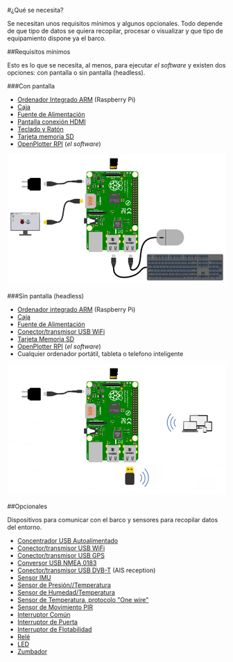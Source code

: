 #¿Qué se necesita?

Se necesitan unos requisitos mínimos y algunos opcionales. Todo depende de que tipo de datos  se quiera recopilar, procesar o visualizar y que tipo de equipamiento dispone ya el barco.

##Requisitos mínimos

Esto es lo que se necesita, al menos, para ejecutar *el software* y existen dos opciones: con pantalla o sin pantalla (headless).

###Con pantalla

* [Ordenador Integrado ARM](arm_computer.md) (Raspberry Pi)
* [Caja](box.md)
* [Fuente de Alimentación](power_supply.md)
* [Pantalla conexión HDMI](monitor.md)
* [Teclado y Ratón](keyboard.md)
* [Tarjeta memoria SD](sd_card.md)
* [OpenPlotter RPI](software.md) (*el software*)

![](../en/start.png)

###Sin pantalla (headless)

* [Ordenador integrado ARM](arm_computer.md) (Raspberry Pi)
* [Caja](box.md)
* [Fuente de Alimentación](power_supply.md)
* [Conector/transmisor USB WiFi](wifi_dongle.md)
* [Tarjeta Memoria SD](sd_card.md)
* [OpenPlotter RPI](software.md) (*el software*)
* Cualquier ordenador portátil, tableta o telefono inteligente

![](../en/start2.png)

##Opcionales

Dispositivos para comunicar con el barco y sensores para recopilar datos del entorno.

* [Concentrador USB Autoalimentado](hub.md)
* [Conector/transmisor USB WiFi](wifi_dongle.md)
* [Conector/transmisor USB GPS](gps_dongle.md)
* [Conversor USB NMEA 0183](nmea_converter.md)
* [Conector/transmisor USB DVB-T](dvb-t_dongle.md) (AIS reception)
* [Sensor IMU](imu_sensor.md)
* [Sensor de Presión//Temperatura](pressure_sensor.md)
* [Sensor de Humedad/Temperatura](humidity_sensor.md)
* [Sensor de Temperatura, protocolo "One wire"](1w_temp_sensor.md)
* [Sensor de Movimiento PIR](motion.md)
* [Interruptor Común](common_sw.md)
* [Interruptor de Puerta](door_sw.md)
* [Interruptor de Flotabilidad](float_sw.md)
* [Relé](relay.md)
* [LED](led.md)
* [Zumbador](buzzer.md)